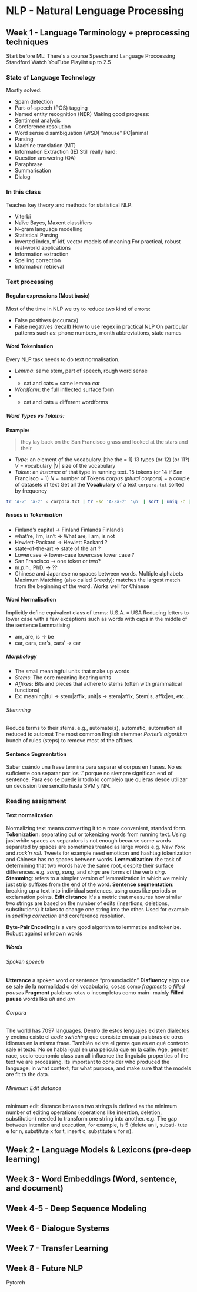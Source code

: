 # NLP - Natural Lenguage Processing

## Week 1 - Language Terminology + preprocessing techniques
Start before ML: There's a course Speech and Language Proccessing Standford
Watch YouTube Playlist up to 2.5
### State of Language Technology
Mostly solved:
- Spam detection
- Part-of-speech (POS) tagging
- Named entity recognition (NER)
Making good progress:
- Sentiment analysis
- Coreference resolution 
- Word sense disambiguation (WSD) "mouse" PC|animal
- Parsing 
- Machine translation (MT)
- Information Extraction (IE)
Still really hard:
- Question answering (QA)
- Paraphrase
- Summarisation
- Dialog
### In this class
Teaches key theory and methods for statistical NLP:
- Viterbi
- Naïve Bayes, Maxent classifiers
- N-gram language modelling
- Statistical Parsing
- Inverted index, tf-idf, vector models of meaning
For practical, robust real-world applications
- Information extraction
- Spelling correction
- Information retrieval
### Text processing
#### Regular expressions (Most basic)
Most of the time in NLP we try to reduce two kind of errors: 
- False positives (accuracy)
- False negatives (recall)
How to use regex in practical NLP
On particular patterns such as: phone numbers, month abbreviations, state names 
#### Word Tokenisation
Every NLP task needs to do text normalisation.
- *Lemma*: same stem, part of speech, rough word sense
- * cat and cats = same lemma _cat_
- *Wordform*: the full inflected surface form
- * cat and cats = different wordforms
##### Word Types vs Tokens:
**Example:** 
> they lay back on the San Francisco grass and looked at the stars and their
* *Type*: an element of the vocabulary. [the the = 1] 13 types (or 12) (or 11?) *V* = vocabulary |V| size of the vocabulary 
* *Token*: an _instance_ of that type in running text. 15 tokens (or 14 if San Francisco = 1) *N* = number of Tokens
*corpus (plural corpora)* = a couple of datasets of text
Get all the **Vocabulary** of a text `corpora.txt` sorted by frequency 
```bash
tr 'A-Z' 'a-z' < corpora.txt | tr -sc 'A-Za-z' '\n' | sort | uniq -c | sort -n -r | less
```

##### Issues in Tokenisation
* Finland’s capital -\> Finland Finlands Finland’s 
* what’re, I’m, isn’t -\> What are, I am, is not
* Hewlett-Packard -\> Hewlett Packard ?
* state-of-the-art -\> state of the art ?
* Lowercase -\> lower-case lowercase lower case ?
* San Francisco -\> one token or two?
* m.p.h., PhD. -\> ??
* Chinese and Japanese no spaces between words. Multiple alphabets 
Maximum Matching (also called Greedy): matches the largest match from the beginning of the word. Works well for Chinese
#### Word Normalisation
Implicitly define equivalent class of terms: U.S.A. = USA
Reducing letters to lower case with a few exceptions such as words with caps in the middle of the sentence
Lemmatising 
* am, are, is -\> be
* car, cars, car’s, cars’ -\> car
##### Morphology
* The small meaningful units that make up words
* *Stems*: The core meaning-bearing units 
* *Affixes*: Bits and pieces that adhere to stems (often with grammatical functions)
* Ex: meaning|ful -\> stem|affix, unit|s -\> stem|affix, Stem|s, affix|es, etc…
###### Stemming
Reduce terms to their stems. 
e.g., automate(s), automatic, automation all reduced to automat
The most common English stemmer *Porter’s algorithm* bunch of rules (steps) to remove most of the affixes.
#### Sentence Segmentation
Saber cuándo una frase termina para separar el corpus en frases.
No es suficiente con separar por los ‘.’ porque no siempre significan end of sentence. Para eso se puede ir todo lo complejo que quieras desde utilizar un decission tree sencillo hasta SVM y NN.

### Reading assignment
#### Text normalization
Normalizing text means converting it to a more convenient, standard form.
**Tokenization**: separating out or tokenizing words from running text. Using just white spaces as separators is not enough because some words separated by spaces are sometimes treated as large words e.g. _New York_ and _rock’n roll_. Tweets for example need emoticon and hashtag tokenization and Chinese has no spaces between words.
**Lemmatization**: the task of determining that two words have the same root, despite their surface differences. e.g. _sang_, _sung_, and _sings_ are forms of the verb _sing_. 
**Stemming**: refers to a simpler version of lemmatization in which we mainly just strip suffixes from the end of the word.
**Sentence segmentation**: breaking up a text into individual sentences, using cues like periods or exclamation points.
**Edit distance** It's a metric that measures how similar two strings are based on the number of edits (insertions, deletions, substitutions) it takes to change one string into the other. Used for example in _spelling correction_ and coreference resolution.

**Byte-Pair Encoding** is a very good algorithm to lemmatize and tokenize. Robust against unknown words
##### Words
###### Spoken speech
**Utterance** a spoken word or sentence “pronunciación”
**Disfluency** algo que se sale de la normalidad o del vocabulario, cosas como _fragments_ o _filled pauses_ 
**Fragment** palabras rotas o incompletas como main- mainly 
**Filled pause** words like _uh_ and _um_

###### Corpora
The world has 7097 languages. Dentro de estos lenguajes existen dialectos y encima existe el _code switching_ que consiste en usar palabras de otros idiomas en la misma frase. También existe el genre que es en qué contexto sale el texto. No se habla igual en una película que en la calle. Age, gender, race, socio-economic class can all influence the linguistic properties of the text we are processing. Its important to consider who produced the language, in what context, for what purpose, and make sure that the models are fit to the data.

###### Minimum Edit distance
minimum edit distance between two strings is defined as the minimum number of editing operations (operations like insertion, deletion, substitution) needed to transform one string into another. e.g. The gap between intention and execution, for example, is 5 (delete an i, substi- tute e for n, substitute x for t, insert c, substitute u for n).

## Week 2 - Language Models & Lexicons (pre-deep learning)

## Week 3 - Word Embeddings (Word, sentence, and document)

## Week 4-5 - Deep Sequence Modeling

## Week 6 - Dialogue Systems

## Week 7 - Transfer Learning

## Week 8 - Future NLP


Pytorch